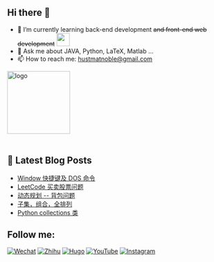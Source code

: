 ## Hi there 👋


- 🌱 I’m currently learning back-end development ~~and front-end web development~~ <img src="https://media.giphy.com/media/WUlplcMpOCEmTGBtBW/giphy.gif" width="30"> 
- 💬 Ask me about JAVA, Python, LaTeX, Matlab ...
- 📫 How to reach me: [hustmatnoble@gmail.com](mailto:hustmatnoble@gmail.com)


<img src="https://github-readme-stats.vercel.app/api?username=MatNoble&show_icons=true" alt="logo" height="145" align="center" style="margin: auto; margin-bottom: 20px;" />

<!--
<img src="https://media.giphy.com/media/M9gbBd9nbDrOTu1Mqx/giphy.gif" alt="coding" height="250" align="right" style="margin: auto; margin-bottom: 20px;" />
![Top Langs](https://github-readme-stats.vercel.app/api/top-langs/?username=MatNoble&theme=buefy&layout=compact)
<img src="https://github-profile-trophy.vercel.app/?username=MatNoble&theme=flat&column=7" alt="logo" height="160" align="center" style="margin: auto; margin-bottom: 20px;" />
-->

## 📕 Latest Blog Posts

<!-- BLOG-POST-LIST:START -->
- [Window 快捷键及 DOS 命令](https://matnoble.github.io/tech/programming/java/dos/)
- [LeetCode 买卖股票问题](https://matnoble.github.io/dsa/top/stock/)
- [动态规划 -- 背包问题](https://matnoble.github.io/dsa/topics/dp-knapsack/)
- [子集，组合，全排列](https://matnoble.github.io/dsa/topics/backtrack/)
- [Python collections 类](https://matnoble.github.io/tech/programming/python/collections/)
<!-- BLOG-POST-LIST:END -->

## Follow me:

<a href="https://matnoble.github.io/wechat.svg" target="_blank"><img src="https://img.shields.io/badge/Wechat-%237BB32E.svg?&style=flat-square&logo=Wechat&logoColor=white" alt="Wechat"></a>
<a href="https://www.zhihu.com/people/matnoble" target="_blank"><img src="https://img.shields.io/badge/Zhihu-%230084FF.svg?&style=flat-square&logo=zhihu&logoColor=white" alt="Zhihu"></a>
<a href="https://matnoble.github.io" target="_blank"><img src="https://img.shields.io/badge/MatNoble-%23FF4088.svg?&style=flat-square&logo=hugo&logoColor=white" alt="Hugo"></a>
<a href="https://www.youtube.com/channel/UCE2xXeAHNSI0No9oR7fQKCQ" target="_blank"><img src="https://img.shields.io/badge/YouTube-%23FF0000.svg?&style=flat-square&logo=youtube&logoColor=white" alt="YouTube"></a>
<a href="https://www.instagram.com/matnoblez" target="_blank"><img src="https://img.shields.io/badge/Instagram-%23E4405F.svg?&style=flat-square&logo=instagram&logoColor=white" alt="Instagram"></a>
